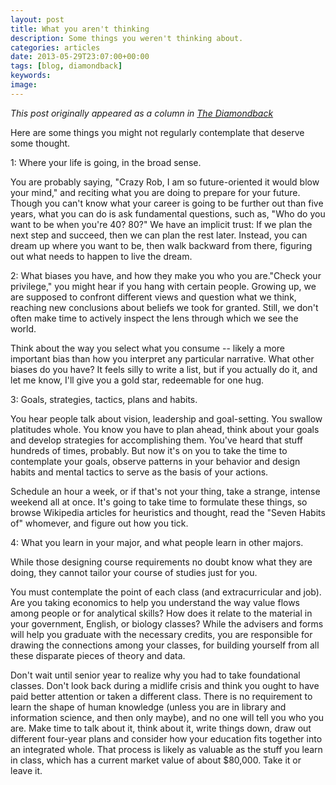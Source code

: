 ```yaml
---
layout: post
title: What you aren't thinking
description: Some things you weren't thinking about.
categories: articles
date: 2013-05-29T23:07:00+00:00
tags: [blog, diamondback]
keywords:
image:
---
```

*This post originally appeared as a column in [The Diamondback](http://www.diamondbackonline.com/opinion/article_1f487afe-c8d6-11e2-90ac-001a4bcf6878.html)*

Here are some things you might not regularly contemplate that deserve some thought.

1: Where your life is going, in the broad sense.

You are probably saying, "Crazy Rob, I am so future-oriented it would blow your mind," and reciting what you are doing to prepare for your future. Though you can't know what your career is going to be further out than five years, what you can do is ask fundamental questions, such as, "Who do you want to be when you're 40? 80?" We have an implicit trust: If we plan the next step and succeed, then we can plan the rest later. Instead, you can dream up where you want to be, then walk backward from there, figuring out what needs to happen to live the dream.

2: What biases you have, and how they make you who you are."Check your privilege," you might hear if you hang with certain people. Growing up, we are supposed to confront different views and question what we think, reaching new conclusions about beliefs we took for granted. Still, we don't often make time to actively inspect the lens through which we see the world.

Think about the way you select what you consume -- likely a more important bias than how you interpret any particular narrative. What other biases do you have? It feels silly to write a list, but if you actually do it, and let me know, I'll give you a gold star, redeemable for one hug.

3: Goals, strategies, tactics, plans and habits.

You hear people talk about vision, leadership and goal-setting. You swallow platitudes whole. You know you have to plan ahead, think about your goals and develop strategies for accomplishing them. You've heard that stuff hundreds of times, probably. But now it's on you to take the time to contemplate your goals, observe patterns in your behavior and design habits and mental tactics to serve as the basis of your actions.

Schedule an hour a week, or if that's not your thing, take a strange, intense weekend all at once. It's going to take time to formulate these things, so browse Wikipedia articles for heuristics and thought, read the "Seven Habits of" whomever, and figure out how you tick.

4: What you learn in your major, and what people learn in other majors.

While those designing course requirements no doubt know what they are doing, they cannot tailor your course of studies just for you.

You must contemplate the point of each class (and extracurricular and job). Are you taking economics to help you understand the way value flows among people or for analytical skills? How does it relate to the material in your government, English, or biology classes? While the advisers and forms will help you graduate with the necessary credits, you are responsible for drawing the connections among your classes, for building yourself from all these disparate pieces of theory and data.

Don't wait until senior year to realize why you had to take foundational classes. Don't look back during a midlife crisis and think you ought to have paid better attention or taken a different class. There is no requirement to learn the shape of human knowledge (unless you are in library and information science, and then only maybe), and no one will tell you who you are. Make time to talk about it, think about it, write things down, draw out different four-year plans and consider how your education fits together into an integrated whole. That process is likely as valuable as the stuff you learn in class, which has a current market value of about $80,000. Take it or leave it.